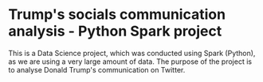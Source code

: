 # Trump's socials communication analysis - Python Spark project
This is a Data Science project, which was conducted using Spark (Python), as we are using a very large amount of data. The purpose of the project is to analyse Donald Trump's communication on Twitter.
